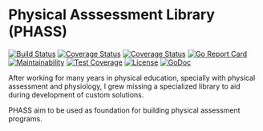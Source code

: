 # Physical Asssessment Library (PHASS)

[![Build Status](https://travis-ci.org/joaodubas/phass.png?branch=master)](https://travis-ci.org/joaodubas/phass)
[![Coverage Status](https://codecov.io/gh/joaodubas/phass/branch/master/graph/badge.svg)](https://codecov.io/gh/joaodubas/phass)
[![Coverage Status](https://coveralls.io/repos/github/joaodubas/phass/badge.svg?branch=master)](https://coveralls.io/github/joaodubas/phass?master)
[![Go Report Card](https://goreportcard.com/badge/github.com/joaodubas/phass)](https://goreportcard.com/report/github.com/joaodubas/phass)
[![Maintainability](https://api.codeclimate.com/v1/badges/ccb225538153a04e3bbe/maintainability)](https://codeclimate.com/github/joaodubas/phass/maintainability)
[![Test Coverage](https://api.codeclimate.com/v1/badges/ccb225538153a04e3bbe/test_coverage)](https://codeclimate.com/github/joaodubas/phass/test_coverage)
[![License](https://img.shields.io/github/license/mashape/apistatus.svg)](https://github.com/joaodubas/phass/blob/master/LICENSE)
[![GoDoc](https://godoc.org/github.com/joaodubas/phass?status.svg)](https://godoc.org/github.com/joaodubas/phass)

After working for many years in physical education, specially with physical
assessment and physiology, I grew missing a specialized library to aid during
development of custom solutions.

PHASS aim to be used as foundation for building physical assessment programs.
